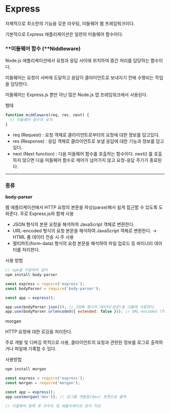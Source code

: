 # Express

자체적으로 최소한의 기능을 갖춘 라우팅, 미들웨어 웹 프레임워크이다. 

기본적으로 Express 애플리케이션은 일련의 미들웨어 함수이다.

### **미들웨어 함수 (**Niddleware)

Node.js 애플리케이션에서 요청과 응답 사이에 위치하여 중간 처리를 담당하는 함수이다.

미들웨어는 요청이 서버에 도달하고 응답이 클라이언트로 보내지기 전에 수행되는 작업을 담당한다.

미들웨어는 Express.js 뿐만 아닌 많은 Node.js 앱 프레임워크에서 사용된다.

형태

```jsx
function middleware(req, res, next) {
  // 미들웨어 함수의 로직
}
```

- req (Request) : 요청 객체로 클라이언트로부터의 요청에 대한 정보를 담고있다.
- res (Response) : 응답 객체로 클라이언트로 보낼 응답에 대한 기능과 정보를 담고있다.
- next (Next function) : 다음 미들웨어 함수를 호출하는 함수이다. next() 를 호출하지 않으면 다음 미들웨어 함수로 제어가 넘어가지 않고 요청-응답 주기가 종료된다.
---

### 종류

**body-parser**

웹 애플리케이션에서 HTTP 요청의 본문을 파싱(parse)해서 쉽게 접근할 수 있도록 도와준다. 주로 Express.js와 함께 사용

- JSON 형식의 본문 요청을 해석하여 JavaScript 객체로 변환한다.
- URL-encoded 형식의 요청 본문을 해석하여 JavaScript 객체로 변환한다. → HTML 폼 데이터 전송 시 주 사용
- 멀티파트(form-data) 형식의 요청 본문을 해석하여 파일 업로드 등 바이너리 데이터를 처리한다.

사용 방법

```jsx
// npm을 이용하여 설치
npm install body-parser
```

```jsx
const express = require('express');
const bodyParser = require('body-parser');

const app = express();

app.use(bodyParser.json()); // JSON 형식의 데이터(본문)을 다룰때 사용한다.
app.use(bodyParser.urlencoded({ extended: false })); // URL-encoded (form) 형식의 본문을 다룰때 사용한다.
```

morgan

HTTP 요청에 대한 로깅을 처리한다.

주로 개발 및 디버깅 목적으로 사용, 클라이언트의 요청과 관련된 정보를 로그로 출력하거나 파일에 기록할 수 있다.

사용방법

```jsx
npm install morgan
```

```jsx
const express = require('express');
const morgan = require('morgan');

const app = express();
app.use(morgan('dev')); // 로그를 개발용(dev) 포맷으로 출력

// 미들웨어 등록 후 라우트 및 애플리케이션 로직 작성
```